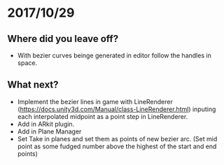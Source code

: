 # 2017/10/29

## Where did you leave off?
- With bezier curves beinge generated in editor follow the handles in space.

## What next?
- Implement the bezier lines in game with LineRenderer (https://docs.unity3d.com/Manual/class-LineRenderer.html) inputing each interpolated midpoint as a point step in LineRenderer.
- Add in ARkit plugin.
- Add in Plane Manager
- Set Take in planes and set them as points of new bezier arc. (Set mid point as some fudged number above the highest of the start and end points)